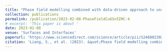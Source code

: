 ```yaml
---
title: "Phase field modelling combined with data-driven approach to unravel the orientation influenced growth of interfacial Cu6Sn5 intermetallics under electric current stressing"
collection: publications
permalink: /publication/2023-02-08-PhaseFieldCu6Sn5IMC-4
# excerpt: 'This paper is about '
date: 2023-02-08
venue: 'Surfaces and Interfaces'
paperurl: 'https://www.sciencedirect.com/science/article/pii/S2468023023000986'
citation: 'Liang, S., et al. (2023). &quot;Phase field modelling combined with data-driven approach to unravel the orientation influenced growth of interfacial Cu6Sn5 intermetallics under electric current stressing.&quot; <i>Surfaces and Interfaces 37 </i>.'
---
```


<!-- The contents above will be part of a list of publications, if the user clicks the link for the publication than the contents of section will be rendered as a full page, allowing you to provide more information about the paper for the reader. When publications are displayed as a single page, the contents of the above "citation" field will automatically be included below this section in a smaller font. -->
